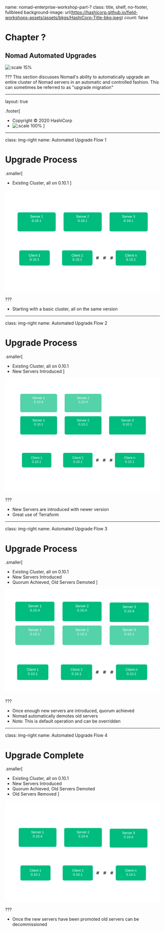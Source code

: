 name: nomad-enterprise-workshop-part-?
class: title, shelf, no-footer, fullbleed
background-image: url(https://hashicorp.github.io/field-workshops-assets/assets/bkgs/HashiCorp-Title-bkg.jpeg)
count: false

# Chapter ?
## Nomad Automated Upgrades

![:scale 15%](https://hashicorp.github.io/field-workshops-assets/assets/logos/logo_nomad.png)

???
This section discusses Nomad's ability to automatically upgrade an entire cluster of Nomad servers in an automatic and controlled fashion. This can sometimes be referred to as "upgrade migration"

---
layout: true

.footer[
- Copyright © 2020 HashiCorp
- ![:scale 100%](https://hashicorp.github.io/field-workshops-assets/assets/logos/HashiCorp_Icon_Black.svg)
]

---
class: img-right
name: Automated Upgrade Flow 1
# Upgrade Process

.smaller[
* Existing Cluster, all on 0.10.1
]

![:scale 100%](images/Upgrade-Start.png)

???
- Starting with a basic cluster, all on the same version

---
class: img-right
name: Automated Upgrade Flow 2
# Upgrade Process

.smaller[
* Existing Cluster, all on 0.10.1
* New Servers Introduced
]

![:scale 100%](images/Introduce-New-Servers.png)

???
- New Servers are introduced with newer version
- Great use of Terraform

---
class: img-right
name: Automated Upgrade Flow 3
# Upgrade Process

.smaller[
* Existing Cluster, all on 0.10.1
* New Servers Introduced
* Quorum Achieved, Old Servers Demoted
]

![:scale 100%](images/Demote-Old-Servers.png)

???
- Once enough new servers are introduced, quorum achieved
- Nomad automatically demotes old servers
- Note:  This is default operation and can be overridden

---
class: img-right
name: Automated Upgrade Flow 4
# Upgrade Complete

.smaller[
* Existing Cluster, all on 0.10.1
* New Servers Introduced
* Quorum Achieved, Old Servers Demoted
* Old Servers Removed
]

![:scale 100%](images/Upgraded-Servers.png)

???
- Once the new servers have been promoted old servers can be decommissioned